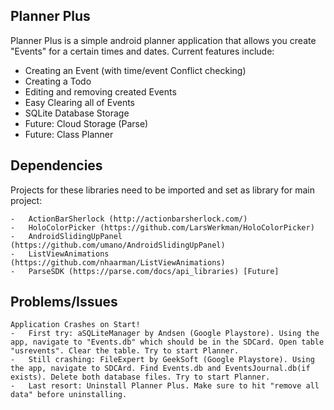 Planner Plus
----------
Planner Plus is a simple android planner application that allows you create "Events" for a certain times and dates.
Current features include:
    
  - Creating an Event (with time/event Conflict checking)
  - Creating a Todo
  - Editing and removing created Events
  - Easy Clearing all of Events
  - SQLite Database Storage
  - Future: Cloud Storage (Parse)
  - Future: Class Planner

Dependencies
----------
Projects for these libraries need to be imported and set as library for main project:

	-	ActionBarSherlock (http://actionbarsherlock.com/)
	-	HoloColorPicker (https://github.com/LarsWerkman/HoloColorPicker)
	-	AndroidSlidingUpPanel (https://github.com/umano/AndroidSlidingUpPanel)
	-	ListViewAnimations (https://github.com/nhaarman/ListViewAnimations)
	-	ParseSDK (https://parse.com/docs/api_libraries) [Future]
	
Problems/Issues
----------
	Application Crashes on Start!
	-	First try: aSQLiteManager by Andsen (Google Playstore). Using the app, navigate to "Events.db" which should be in the SDCard. Open table "usrevents". Clear the table. Try to start Planner.
	-	Still crashing: FileExpert by GeekSoft (Google Playstore). Using the app, navigate to SDCArd. Find Events.db and EventsJournal.db(if exists). Delete both database files. Try to start Planner.
	-	Last resort: Uninstall Planner Plus. Make sure to hit "remove all data" before uninstalling.
